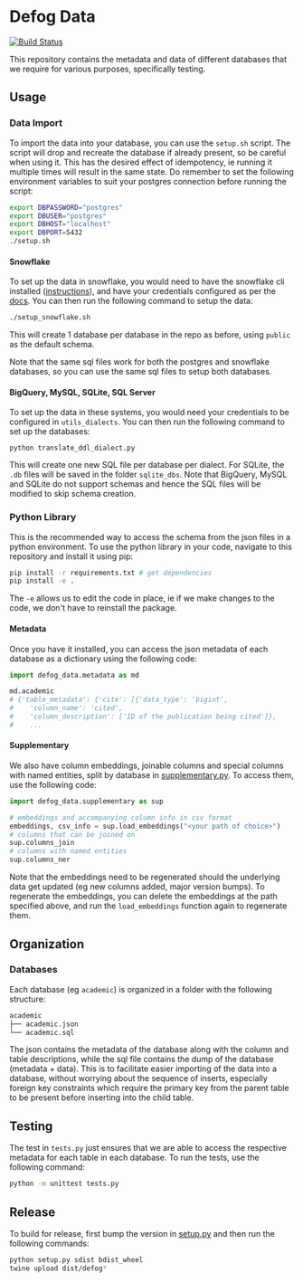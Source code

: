 # Defog Data
[![Build Status](https://github.com/defog-ai/defog-data/actions/workflows/main.yml/badge.svg)](https://github.com/defog-ai/defog-data/actions/workflows/main.yml)

This repository contains the metadata and data of different databases that we require for various purposes, specifically testing.

## Usage

### Data Import
To import the data into your database, you can use the `setup.sh` script. The script will drop and recreate the database if already present, so be careful when using it. This has the desired effect of idempotency, ie running it multiple times will result in the same state. Do remember to set the following environment variables to suit your postgres connection before running the script:
```sh
export DBPASSWORD="postgres"
export DBUSER="postgres"
export DBHOST="localhost"
export DBPORT=5432
./setup.sh
```

#### Snowflake
To set up the data in snowflake, you would need to have the snowflake cli installed ([instructions](https://docs.snowflake.com/en/user-guide/snowsql-install-config)), and have your credentials configured as per the [docs](https://docs.snowflake.com/en/user-guide/snowsql-config). You can then run the following command to setup the data:
```sh
./setup_snowflake.sh
```
This will create 1 database per database in the repo as before, using `public` as the default schema.

Note that the same sql files work for both the postgres and snowflake databases, so you can use the same sql files to setup both databases.

#### BigQuery, MySQL, SQLite, SQL Server
To set up the data in these systems, you would need your credentials to be configured in `utils_dialects`. You can then run the following command to set up the databases:
```
python translate_ddl_dialect.py
```
This will create one new SQL file per database per dialect.
For SQLite, the `.db` files will be saved in the folder `sqlite_dbs`.
Note that BigQuery, MySQL and SQLite do not support schemas and hence the SQL files will be modified to skip schema creation.

### Python Library

This is the recommended way to access the schema from the json files in a python environment. To use the python library in your code, navigate to this repository and install it using pip:
```sh
pip install -r requirements.txt # get dependencies
pip install -e .
```
The `-e` allows us to edit the code in place, ie if we make changes to the code, we don't have to reinstall the package.

#### Metadata

Once you have it installed, you can access the json metadata of each database as a dictionary using the following code:
```python
import defog_data.metadata as md

md.academic
# {'table_metadata': {'cite': [{'data_type': 'bigint',
#    'column_name': 'cited',
#    'column_description': ['ID of the publication being cited']},
#    ...
```

#### Supplementary

We also have column embeddings, joinable columns and special columns with named entities, split by database in [supplementary.py](defog_data/supplementary.py). To access them, use the following code:
```python
import defog_data.supplementary as sup

# embeddings and accompanying column info in csv format
embeddings, csv_info = sup.load_embeddings("<your path of choice>")
# columns that can be joined on
sup.columns_join
# columns with named entities
sup.columns_ner
```

Note that the embeddings need to be regenerated should the underlying data get updated (eg new columns added, major version bumps). To regenerate the embeddings, you can delete the embeddings at the path specified above, and run the `load_embeddings` function again to regenerate them.

## Organization

### Databases

Each database (eg `academic`) is organized in a folder with the following structure:
```sh
academic
├── academic.json
└── academic.sql
```
The json contains the metadata of the database along with the column and table descriptions, while the sql file contains the dump of the database (metadata + data). This is to facilitate easier importing of the data into a database, without worrying about the sequence of inserts, especially foreign key constraints which require the primary key from the parent table to be present before inserting into the child table.

## Testing

The test in `tests.py` just ensures that we are able to access the respective metadata for each table in each database. To run the tests, use the following command:
```sh
python -m unittest tests.py
```

## Release

To build for release, first bump the version in [setup.py](setup.py) and then run the following commands:
```sh
python setup.py sdist bdist_wheel
twine upload dist/defog*
```